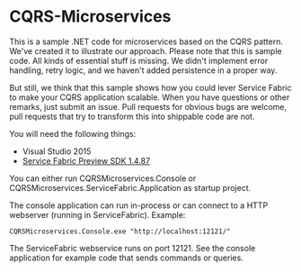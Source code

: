 # CQRS-Microservices

This is a sample .NET code for microservices based on the CQRS pattern. We've created it to illustrate our approach. 
Please note that this is sample code. All kinds of essential stuff is missing. 
We didn't implement error handling, retry logic, and we haven't added persistence in a proper way.

But still, we think that this sample shows how you could lever Service Fabric to make your CQRS application scalable.
When you have questions or other remarks, just submit an issue. 
Pull requests for obvious bugs are welcome, pull requests that try to transform this into shippable code are not.

You will need the following things:

* Visual Studio 2015
* [Service Fabric Preview SDK 1.4.87](https://azure.microsoft.com/en-us/services/service-fabric/)

You can either run CQRSMicroservices.Console or CQRSMicroservices.ServiceFabric.Application as startup project.

The console application can run in-process or can connect to a HTTP webserver (running in ServiceFabric). Example:

    CQRSMicroservices.Console.exe "http://localhost:12121/"

The ServiceFabric webservice runs on port 12121. See the console application for example code that sends commands or queries.